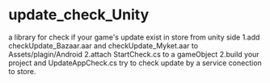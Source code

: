 # update_check_Unity
a library for check if your game's update exist in store from unity side
 1.add checkUpdate_Bazaar.aar and checkUpdate_Myket.aar to Assets/plagin/Android
 2.attach StartCheck.cs to a gameObject
 2.build your project 
 and UpdateAppCheck.cs try to check update by a service conection to store.

